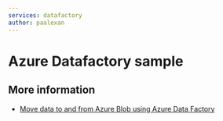 ```yaml
---
services: datafactory
author: paalexan
---
```


# Azure Datafactory sample


## More information
- [Move data to and from Azure Blob using Azure Data Factory](https://azure.microsoft.com/en-us/documentation/articles/data-factory-azure-blob-connector/)
